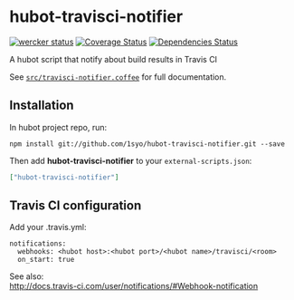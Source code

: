 # hubot-travisci-notifier
[![wercker status](https://app.wercker.com/status/71970c048305e901b515caed8e7f938b/s/master "wercker status")](https://app.wercker.com/project/bykey/71970c048305e901b515caed8e7f938b)
[![Coverage Status](http://img.shields.io/coveralls/1syo/hubot-travisci-notifier.svg?style=flat)](https://coveralls.io/r/1syo/hubot-travisci-notifier)
[![Dependencies Status](http://img.shields.io/david/1syo/hubot-travisci-notifier.svg?style=flat)](https://david-dm.org/1syo/hubot-travisci-notifier)

A hubot script that notify about build results in Travis CI

See [`src/travisci-notifier.coffee`](src/travisci-notifier.coffee) for full documentation.

## Installation

In hubot project repo, run:

`npm install git://github.com/1syo/hubot-travisci-notifier.git --save`

Then add **hubot-travisci-notifier** to your `external-scripts.json`:

```json
["hubot-travisci-notifier"]
```

## Travis CI configuration

Add your .travis.yml:

```
notifications:
  webhooks: <hubot host>:<hubot port>/<hubot name>/travisci/<room>
  on_start: true
```

See also:  
http://docs.travis-ci.com/user/notifications/#Webhook-notification
